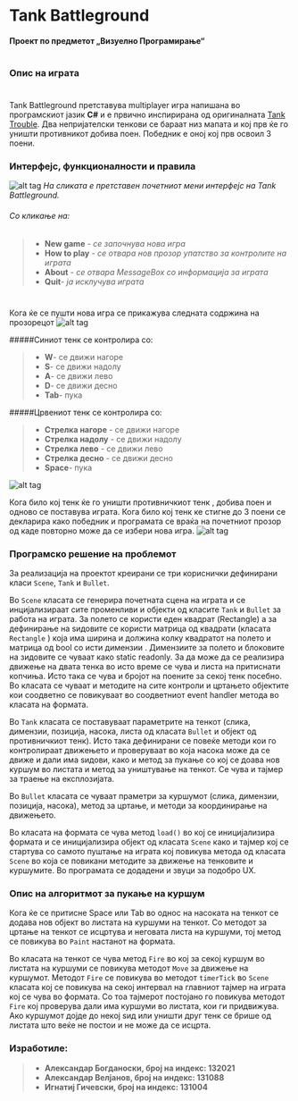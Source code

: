 ﻿# **Tank Battleground**

#### **Проект по предметот „Визуелно Програмирање“**

# 
# 
# 
### Опис на играта
# 
Tank Battleground претставува multiplayer игра напишана во програмскиот јазик  **C#** и е првично инспирирана од оригиналната [Tank Trouble](http://www.tanktrouble.com/). Два непријателски тенкови се бараат низ мапата и кој прв ќе го уништи противникот добива поен. Победник е оној кој прв освоил 3 поени.


### Интерфејс, функционалности и правила

![alt tag](http://i62.tinypic.com/m7xq0z.png)
*На сликата е претставен почетниот мени интерфејс на Tank Battleground.*

###### Со кликање на:
> - **New game** - *се започнува нова игра*
> - **How to play** - *се отвара нов прозор упатство за контролите на играта*
> - **About** - *се отвара MessageBox со информација за играта*
> - **Quit**-  *ја исклучува играта*

# 
Кога ќе се пушти нова игра се прикажува следната содржина на прозорецот
![alt tag](http://i58.tinypic.com/25g9icy.png)

#####Синиот тенк се контролира со:
>-	**W**- се движи нагоре
>-	**S**- се движи надолу
>-	**A**-  се движи лево
>-	**D**- се движи десно
>-	**Tab**- пука

#####Црвениот тенк се контролира со:
>-	**Стрелка нагоре** - се движи нагоре
>-	**Стрелка надолу** - се движи надолу
>-	**Стрелка лево** - се движи лево
>-	**Стрелка десно** - се движи десно
>-	**Space**- пука

![alt tag](http://i59.tinypic.com/2m44sc5.jpg)

Кога било кој тенк ќе го уништи противничкиот тенк , добива поен и одново се поставува играта. Кога било кој тенк ке стигне до 3 поени се декларира како победник и програмата се враќа  на почетниот прозор од каде повторно може да се избери нова игра.
![alt tag](http://i62.tinypic.com/25r2i60.png)

### Програмско решение на проблемот
За реализација на проектот креирани се три кориснички дефинирани класи `Scene`, `Tank` и `Bullet`.

Во `Scene` класата се генерира почетната сцена на играта и се инцијализираат сите променливи и објекти од класите `Tank` и `Bullet` за работа на играта. За полето се користи еден квадрат (Rectangle) а за дефинирање на ѕидовите се користи матрица од квадрати (класата `Rectangle` ) која има ширина и должина колку квадратот на полето и  матрица од bool со исти димензии  . Димензиите за полето и блоковите на зидовите се чуваат како static readonly. За да може да се реализира движење на двата тенка во исто време се чува и листа на притиснати копчиња. Исто така се чува и бројот на поените за секој тенк посебно. Во класата се чуваат и методите на сите контроли и цртањето објектите кои соодветно се повикуваат во соодветниот event handler метода во класата на формата.

Во `Tank` класата се поставуваат параметрите на тенкот (слика, димензии, позиција, насока, листа од класата `Bullet` и објект од противничкиот тенк). Исто така дефинирани се повеќе методи кои го контролираат движењето и проверуваат во која насока може да се движе и дали има ѕидови, како и метод за пукање со кој се доава нов куршум во листата и метод за уништување на тенкот. Се чува и тајмер за траење на експлозијата. 

Во `Bullet` класата се чуваат праметри за куршумот (слика, димензии, позиција, насока), метод за цртање, и методи за координирање на движењето.

Во класата на формата се чува метод `load()` во кој се иницијализира формата и се иницијализира објект од класата `Scene` како и тајмер кој се стартува со самото пуштање на играта кој повикува метода од класата `Scene` во која се повикани методите за движење на тенковите и куршумите. Во програмата се додадени и звуци за подобро UX.

### Опис на алгоритмот за пукање на куршум

Кога ќе се притисне Space или Tab во однос на насоката на тенкот се додава нов објект во листата на куршуми на тенкот. Со методот за цртање на тенкот се исцртува и неговата листа на куршуми, тој метод се повикува во `Paint` настанот на формата. 

Во класата на тенкот се чува метод `Fire` во кој за секој куршум во листата на куршуми се повикува методoт `Мove` за движење на куршумот. Методот  `Fire` се повикува во методот `timerTick` во `Scene` класата кој се повикува на секој интервал на главниот тајмер на играта кој се чува во формата. Со тоа тајмерот постојано го повикува методот `Fire` кој проверува дали има куршуми во листата,  кои ги придвижува. Ако куршумот дојде до некој ѕид или уништи друг тенк се брише од листата што веќе не постои и не може да се исцрта.

### Изработиле:

>- **Александар Богданоски, број на индекс: 132021**
>- **Александар Велјанов, број на индекс: 131088**
>- **Игнатиј Гичевски, број на индекс: 131004**



